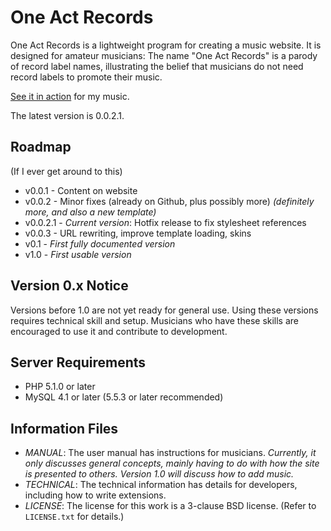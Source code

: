 # One Act Records

One Act Records is a lightweight program for creating a music website. It is designed for amateur musicians: The name "One Act Records" is a parody of record label names, illustrating the belief that musicians do not need record labels to promote their music.

[See it in action](http://anon126.tk/cyanomixer) for my music.

The latest version is 0.0.2.1.

## Roadmap

(If I ever get around to this)

* v0.0.1 - Content on website
* v0.0.2 - Minor fixes (already on Github, plus possibly more) *(definitely more, and also a new template)*
* v0.0.2.1 - *Current version*: Hotfix release to fix stylesheet references
* v0.0.3 - URL rewriting, improve template loading, skins
* v0.1 - *First fully documented version*
* v1.0 - *First usable version*

## Version 0.x Notice

Versions before 1.0 are not yet ready for general use. Using these versions requires technical skill and setup. Musicians who have these skills are encouraged to use it and contribute to development.

## Server Requirements

* PHP 5.1.0 or later
* MySQL 4.1 or later (5.5.3 or later recommended)

## Information Files

* *MANUAL*: The user manual has instructions for musicians. *Currently, it only discusses general concepts, mainly having to do with how the site is presented to others. Version 1.0 will discuss how to add music.*
* *TECHNICAL*: The technical information has details for developers, including how to write extensions.
* *LICENSE*: The license for this work is a 3-clause BSD license. (Refer to `LICENSE.txt` for details.)